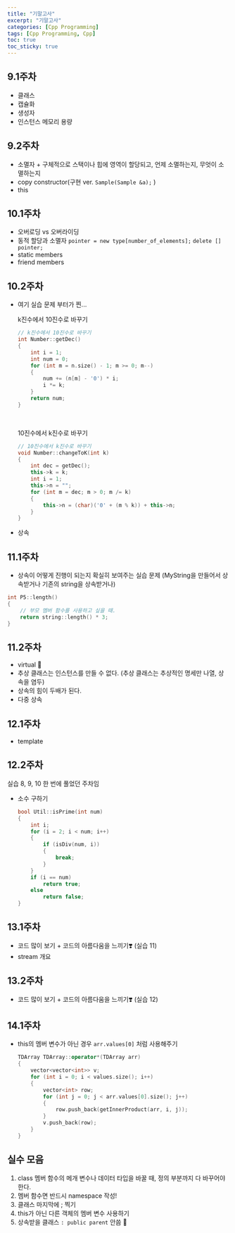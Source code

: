 ```yaml
---
title: "기말고사"
excerpt: "기말고사"
categories: [Cpp Programming]
tags: [Cpp Programming, Cpp]
toc: true
toc_sticky: true
---
```


## 9.1주차

- 클래스
- 캡슐화
- 생성자
- 인스턴스 메모리 용량

## 9.2주차

- 소멸자 + 구체적으로 스택이나 힙에 영역이 할당되고, 언제 소멸하는지, 무엇이 소멸하는지
- copy constructor(구현 ver. `Sample(Sample &a);` )
- this

## 10.1주차

- 오버로딩 vs 오버라이딩
- 동적 할당과 소멸자 `pointer = new type[number_of_elements];` `delete [] pointer;`
- static members
- friend members

## 10.2주차

- 여기 실습 문제 부터가 찐... <br>

  k진수에서 10진수로 바꾸기

  ```cpp
  // k진수에서 10진수로 바꾸기
  int Number::getDec()
  {
      int i = 1;
      int num = 0;
      for (int m = n.size() - 1; m >= 0; m--)
      {
          num += (n[m] - '0') * i;
          i *= k;
      }
      return num;
  }
  ```

    <br>

  10진수에서 k진수로 바꾸기

  ```cpp
  // 10진수에서 k진수로 바꾸기
  void Number::changeToK(int k)
  {
      int dec = getDec();
      this->k = k;
      int i = 1;
      this->n = "";
      for (int m = dec; m > 0; m /= k)
      {
          this->n = (char)('0' + (m % k)) + this->n;
      }
  }
  ```

- 상속

## 11.1주차

- 상속이 어떻게 진행이 되는지 확실히 보여주는 실습 문제 (MyString을 만들어서 상속받거나 기존의 string을 상속받거나)

```cpp
int P5::length()
{
    // 부모 멤버 함수를 사용하고 싶을 때.
    return string::length() * 3;
}
```

## 11.2주차

- virtual 🌟
- 추상 클래스는 인스턴스를 만들 수 없다. (추상 클래스는 추상적인 명세만 나열, 상속을 염두)
- 상속의 힘이 두배가 된다.
- 다중 상속

## 12.1주차

- template

## 12.2주차

실습 8, 9, 10 한 번에 풀었던 주차임 <br>

- 소수 구하기
  ```cpp
  bool Util::isPrime(int num)
  {
      int i;
      for (i = 2; i < num; i++)
      {
          if (isDiv(num, i))
          {
              break;
          }
      }
      if (i == num)
          return true;
      else
          return false;
  }
  ```

## 13.1주차

- 코드 많이 보기 + 코드의 아름다움을 느끼기❣️ (실습 11)
- stream 개요

## 13.2주차

- 코드 많이 보기 + 코드의 아름다움을 느끼기❣️ (실습 12)

## 14.1주차

- this의 멤버 변수가 아닌 경우 `arr.values[0]` 처럼 사용해주기

  ```cpp
  TDArray TDArray::operator*(TDArray arr)
  {
      vector<vector<int>> v;
      for (int i = 0; i < values.size(); i++)
      {
          vector<int> row;
          for (int j = 0; j < arr.values[0].size(); j++)
          {
              row.push_back(getInnerProduct(arr, i, j));
          }
          v.push_back(row);
      }
  }
  ```

## 실수 모음

1. class 멤버 함수의 메개 변수나 데이터 타입을 바꿀 때, 정의 부분까지 다 바꾸어야 한다.
2. 멤버 함수면 반드시 namespace 작성!
3. 클래스 마지막에 ; 찍기
4. this가 아닌 다른 객체의 멤버 변수 사용하기
5. 상속받을 클래스 `: public parent` 안씀 🌟
